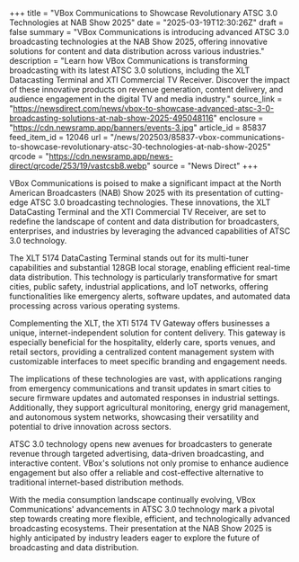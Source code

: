 +++
title = "VBox Communications to Showcase Revolutionary ATSC 3.0 Technologies at NAB Show 2025"
date = "2025-03-19T12:30:26Z"
draft = false
summary = "VBox Communications is introducing advanced ATSC 3.0 broadcasting technologies at the NAB Show 2025, offering innovative solutions for content and data distribution across various industries."
description = "Learn how VBox Communications is transforming broadcasting with its latest ATSC 3.0 solutions, including the XLT Datacasting Terminal and XTI Commercial TV Receiver. Discover the impact of these innovative products on revenue generation, content delivery, and audience engagement in the digital TV and media industry."
source_link = "https://newsdirect.com/news/vbox-to-showcase-advanced-atsc-3-0-broadcasting-solutions-at-nab-show-2025-495048116"
enclosure = "https://cdn.newsramp.app/banners/events-3.jpg"
article_id = 85837
feed_item_id = 12046
url = "/news/202503/85837-vbox-communications-to-showcase-revolutionary-atsc-30-technologies-at-nab-show-2025"
qrcode = "https://cdn.newsramp.app/news-direct/qrcode/253/19/vastcsb8.webp"
source = "News Direct"
+++

<p>VBox Communications is poised to make a significant impact at the North American Broadcasters (NAB) Show 2025 with its presentation of cutting-edge ATSC 3.0 broadcasting technologies. These innovations, the XLT DataCasting Terminal and the XTI Commercial TV Receiver, are set to redefine the landscape of content and data distribution for broadcasters, enterprises, and industries by leveraging the advanced capabilities of ATSC 3.0 technology.</p><p>The XLT 5174 DataCasting Terminal stands out for its multi-tuner capabilities and substantial 128GB local storage, enabling efficient real-time data distribution. This technology is particularly transformative for smart cities, public safety, industrial applications, and IoT networks, offering functionalities like emergency alerts, software updates, and automated data processing across various operating systems.</p><p>Complementing the XLT, the XTI 5174 TV Gateway offers businesses a unique, internet-independent solution for content delivery. This gateway is especially beneficial for the hospitality, elderly care, sports venues, and retail sectors, providing a centralized content management system with customizable interfaces to meet specific branding and engagement needs.</p><p>The implications of these technologies are vast, with applications ranging from emergency communications and transit updates in smart cities to secure firmware updates and automated responses in industrial settings. Additionally, they support agricultural monitoring, energy grid management, and autonomous system networks, showcasing their versatility and potential to drive innovation across sectors.</p><p>ATSC 3.0 technology opens new avenues for broadcasters to generate revenue through targeted advertising, data-driven broadcasting, and interactive content. VBox's solutions not only promise to enhance audience engagement but also offer a reliable and cost-effective alternative to traditional internet-based distribution methods.</p><p>With the media consumption landscape continually evolving, VBox Communications' advancements in ATSC 3.0 technology mark a pivotal step towards creating more flexible, efficient, and technologically advanced broadcasting ecosystems. Their presentation at the NAB Show 2025 is highly anticipated by industry leaders eager to explore the future of broadcasting and data distribution.</p>